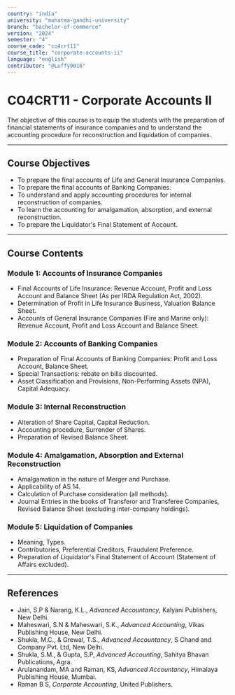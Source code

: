 ```yaml
---
country: "india"
university: "mahatma-gandhi-university"
branch: "bachelor-of-commerce"
version: "2024"
semester: "4"
course_code: "co4crt11"
course_title: "corporate-accounts-ii"
language: "english"
contributor: "@Luffy0016"
---
```

# CO4CRT11 - Corporate Accounts II

The objective of this course is to equip the students with the preparation of financial statements of insurance companies and to understand the accounting procedure for reconstruction and liquidation of companies.

---
## Course Objectives

* To prepare the final accounts of Life and General Insurance Companies.
* To prepare the final accounts of Banking Companies.
* To understand and apply accounting procedures for internal reconstruction of companies.
* To learn the accounting for amalgamation, absorption, and external reconstruction.
* To prepare the Liquidator's Final Statement of Account.

---
## Course Contents

### Module 1: Accounts of Insurance Companies  
* Final Accounts of Life Insurance: Revenue Account, Profit and Loss Account and Balance Sheet (As per IRDA Regulation Act, 2002).
* Determination of Profit in Life Insurance Business, Valuation Balance Sheet.
* Accounts of General Insurance Companies (Fire and Marine only): Revenue Account, Profit and Loss Account and Balance Sheet.

### Module 2: Accounts of Banking Companies  
* Preparation of Final Accounts of Banking Companies: Profit and Loss Account, Balance Sheet.
* Special Transactions: rebate on bills discounted.
* Asset Classification and Provisions, Non-Performing Assets (NPA), Capital Adequacy.

### Module 3: Internal Reconstruction  
* Alteration of Share Capital, Capital Reduction.
* Accounting procedure, Surrender of Shares.
* Preparation of Revised Balance Sheet.

### Module 4: Amalgamation, Absorption and External Reconstruction  
* Amalgamation in the nature of Merger and Purchase.
* Applicability of AS 14.
* Calculation of Purchase consideration (all methods).
* Journal Entries in the books of Transferor and Transferee Companies, Revised Balance Sheet (excluding inter-company holdings).

### Module 5: Liquidation of Companies  
* Meaning, Types.
* Contributories, Preferential Creditors, Fraudulent Preference.
* Preparation of Liquidator's Final Statement of Account (Statement of Affairs excluded).

---
## References
* Jain, S.P & Narang, K.L., *Advanced Accountancy*, Kalyani Publishers, New Delhi.
* Maheswari, S.N & Maheswari, S.K., *Advanced Accounting*, Vikas Publishing House, New Delhi.
* Shukla, M.C., & Grewal, T.S., *Advanced Accountancy*, S Chand and Company Pvt. Ltd, New Delhi.
* Shukla, S.M., & Gupta, S.P, *Advanced Accounting*, Sahitya Bhavan Publications, Agra.
* Arulanandam, MA and Raman, KS, *Advanced Accountancy*, Himalaya Publishing House, Mumbai.
* Raman B S, *Corporate Accounting*, United Publishers.
